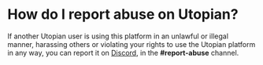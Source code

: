 # How do I report abuse on Utopian?

If another Utopian user is using this platform in an unlawful or illegal manner, harassing others or violating your rights to use the Utopian platform in any way, you can report it on [Discord](https://discord.gg/x9z4MQ8), in the **#report-abuse** channel.
